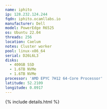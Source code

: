 ```yaml
---
name: iphito
ip: 128.232.124.244
fqdn: iphito.ocamllabs.io
manufacturer: Dell
model: PowerEdge R6525
os: Ubuntu 22.04
threads: 256
location: Caelum
notes: Cluster worker
pool: linux-x86_64
serial: D26L6L3
disks:
  - 400GB SSD
  - 1.6TB NVMe
  - 1.6TB NVMe
processor: 'AMD EPYC 7H12 64-Core Processor'
latitude: 52.2109
longitude: 0.0917
---
```

{% include details.html %} 

